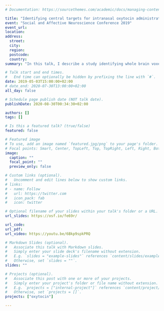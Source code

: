 ```yaml
---
# Documentation: https://sourcethemes.com/academic/docs/managing-content/

title: "Identifying central targets for intranasal oxytocin administration and the optimal dose"
event: "Social and Affective Neuroscience Conference 2019"
event_url:
location:
address:
  street:
  city:
  region:
  postcode:
  country:
summary: "In this talk, I describe a study identifying whole brain voxel-by-voxel gene expression patterns of the oxytocin receptor (OXTR) gene and its association with cognitive states via a large-scale fMRI meta-analysis of 14,371 studies. Data from two clinical trials are also presented demonstrating that compared to placebo, 8IU intranasal oxytocin (but not 24IU intranasal oxytocin or 1IU intravenous oxytocin) modulates social cognition, pupil diameter, and neural activity."

# Talk start and end times.
#   End time can optionally be hidden by prefixing the line with `#`.
date: 2019-05-03T15:00:00+02:00
# date_end: 2020-07-30T13:00:00+02:00
all_day: false

# Schedule page publish date (NOT talk date).
publishDate: 2020-08-30T00:34:30+02:00

authors: []
tags: []

# Is this a featured talk? (true/false)
featured: false

# Featured image
# To use, add an image named `featured.jpg/png` to your page's folder. 
# Focal points: Smart, Center, TopLeft, Top, TopRight, Left, Right, BottomLeft, Bottom, BottomRight.
image:
  caption: ""
  focal_point: ""
  preview_only: false

# Custom links (optional).
#   Uncomment and edit lines below to show custom links.
# links:
# - name: Follow
#   url: https://twitter.com
#   icon_pack: fab
#   icon: twitter

# Optional filename of your slides within your talk's folder or a URL.
url_slides: https://osf.io/fe69r/

url_code:
url_pdf:
url_video: https://youtu.be/6Bkp9spkPRQ

# Markdown Slides (optional).
#   Associate this talk with Markdown slides.
#   Simply enter your slide deck's filename without extension.
#   E.g. `slides = "example-slides"` references `content/slides/example-slides.md`.
#   Otherwise, set `slides = ""`.
slides: ""

# Projects (optional).
#   Associate this post with one or more of your projects.
#   Simply enter your project's folder or file name without extension.
#   E.g. `projects = ["internal-project"]` references `content/project/deep-learning/index.md`.
#   Otherwise, set `projects = []`.
projects: ["oxytocin"]

---
```

